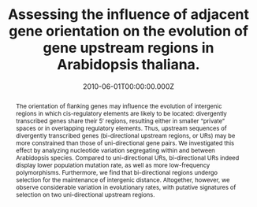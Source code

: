 ﻿---
title: "Assessing the influence of adjacent gene orientation on the evolution of gene upstream regions in Arabidopsis thaliana."
publication_types: ["2"]
# Author notes (optional)
authors: 
  - He, F.
  - Weihua-Chen
  - S. Collins
  - C. Acquisti
  - U. Goebel
  - S. Ramos-Onsins
  - M. J. Lercher
  - J. de Meaux 

# Author notes (optional)
author_notes: []

publication_short: 
abstract: >-
  The orientation of flanking genes may influence the evolution of intergenic regions in which cis-regulatory elements are likely to be located: divergently transcribed genes share their 5′ regions, resulting either in smaller “private” spaces or in overlapping regulatory elements. Thus, upstream sequences of divergently transcribed genes (bi-directional upstream regions, or URs) may be more constrained than those of uni-directional gene pairs. We investigated this effect by analyzing nucleotide variation segregating within and between Arabidopsis species. Compared to uni-directional URs, bi-directional URs indeed display lower population mutation rate, as well as more low-frequency polymorphisms. Furthermore, we find that bi-directional regions undergo selection for the maintenance of intergenic distance. Altogether, however, we observe considerable variation in evolutionary rates, with putative signatures of selection on two uni-directional upstream regions.
draft: false
featured: ture
tags:
  - Genetics
slides: null
url_pdf: https://www.genetics.org/content/genetics/185/2/695.full.pdf
image:
  caption: ""
  focal_point: ""
  preview_only: false
summary: ""
url_dataset: ""
url_project: ""
url_source: ""
url_video: ""

doi: 10.1534/genetics.110.114629
publication: Genetics
projects: []
date: 2010-06-01T00:00:00.000Z
url_slides: ""
publishDate: 2017-01-01T00:00:00.000Z
url_poster: ""
url_code: ""
---

